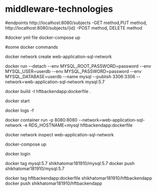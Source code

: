 # middleware-technologies

#endpoints
http://localhost:8080/subjects    -GET method,PUT method,
http://localhost:8080/subjects/{id}  -POST method, DELETE method

#docker yml file 
docker-compose up

#some docker commands

docker network create web-application-sql-network

docker run --detach --env MYSQL_ROOT_PASSWORD=password 
--env MYSQL_USER=userdb --env MYSQL_PASSWORD=password --env MYSQL_DATABASE=userdb 
--name mysql --publish 3306:3306 --network=web-application-sql-network mysql:5.7

docker build -t hftbackendapp:dockerfile .

docker start

docker logs -f

docker container run -p 8080:8080 --network=web-application-sql-network 
-e RDS_HOSTNAME=mysql  hftbackendapp:dockerfile


docker network inspect web-application-sql-network

docker-compose up

docker login

docker tag mysql:5.7 shikhatomar181910/mysql:5.7
docker push  shikhatomar181910/mysql:5.7


docker tag hftbackendapp:dockerfile shikhatomar181910/hftbackendapp
docker push shikhatomar181910/hftbackendapp

